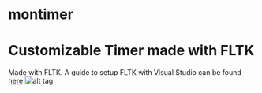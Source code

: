 # montimer
Customizable Timer made with FLTK
================
Made with FLTK. A guide to setup FLTK with Visual Studio can be found [here](http://bewuethr.github.io/installing-fltk-133-under-visual-studio/)
![alt tag](http://i.imgur.com/0xwV6Tx.png)
